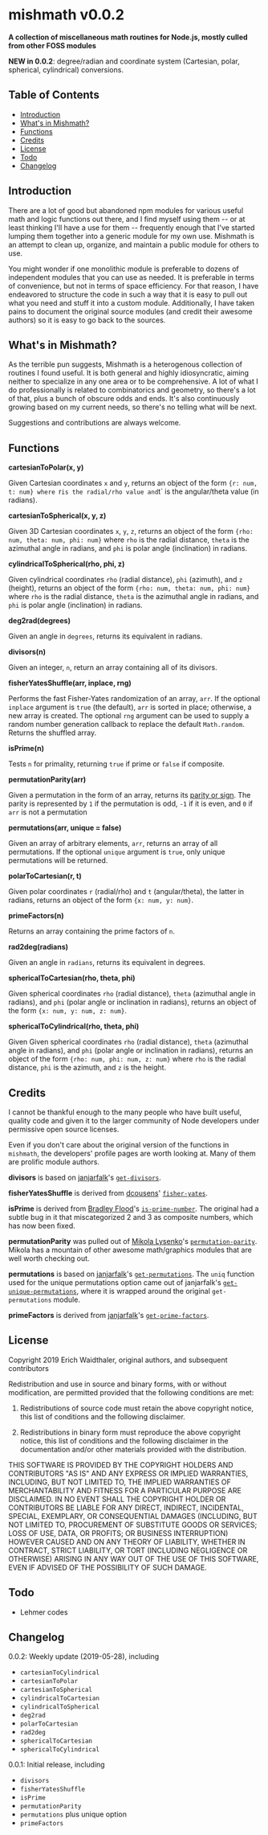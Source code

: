 # mishmath v0.0.2

**A collection of miscellaneous math routines for Node.js, mostly culled from other FOSS modules**

**NEW in 0.0.2**: degree/radian and coordinate system (Cartesian, polar, spherical, cylindrical) conversions.

## Table of Contents

* [Introduction](#introduction)
* [What's in Mishmath?](#what)
* [Functions](#functions)
* [Credits](#credits)
* [License](#license)
* [Todo](#todo)
* [Changelog](#changelog)


<a name="introduction"></a>
## Introduction

There are a lot of good but abandoned npm modules for various useful math and 
logic functions out there, and I find myself using them -- or at least thinking 
I'll have a use for them -- frequently enough that I've started lumping them 
together into a generic module for my own use. Mishmath is an attempt to clean 
up, organize, and maintain a public module for others to use.

You might wonder if one monolithic module is preferable to dozens of independent 
modules that you can use as needed. It is preferable in terms of convenience, 
but not in terms of space efficiency. For that reason, I have endeavored to 
structure the code in such a way that it is easy to pull out what you need and 
stuff it into a custom module. Additionally, I have taken pains to document the 
original source modules (and credit their awesome authors) so it is easy to go 
back to the sources.

<a name="what"></a>
## What's in Mishmath?

As the terrible pun suggests, Mishmath is a heterogenous collection of routines 
I found useful. It is both general and highly idiosyncratic, aiming neither to 
specialize in any one area or to be comprehensive. A lot of what I do 
professionally is related to combinatorics and geometry, so there's a lot of 
that, plus a bunch of obscure odds and ends. It's also continuously growing 
based on my current needs, so there's no telling what will be next.

Suggestions and contributions are always welcome.


<a name="functions"></a>
## Functions

**cartesianToPolar(x, y)**

Given Cartesian coordinates `x` and `y`, returns an object of the form
`{r: num, t: num} where `r` is the radial/rho value and `t` is
the angular/theta value (in radians).

**cartesianToSpherical(x, y, z)**

Given 3D Cartesian coordinates `x`, `y`, `z`, returns an object of the form 
`{rho: num, theta: num, phi: num}` where `rho` is the radial distance, `theta` 
is the azimuthal angle in radians, and `phi` is polar angle (inclination) in 
radians.

**cylindricalToSpherical(rho, phi, z)**

Given cylindrical coordinates `rho` (radial distance), `phi` (azimuth), and `z` 
(height), returns an object of the form `{rho: num, theta: num, phi: num}` where 
`rho` is the radial distance, `theta` is the azimuthal angle in radians, and 
`phi` is polar angle (inclination) in radians.

**deg2rad(degrees)**

Given an angle in `degrees`, returns its equivalent in radians.

**divisors(n)**

Given an integer, `n`, return an array containing all of its divisors.

**fisherYatesShuffle(arr, inplace, rng)**

Performs the fast Fisher-Yates randomization of an array, `arr`. If the optional 
`inplace` argument is `true` (the default), `arr` is sorted in place; otherwise, 
a new array is created. The optional `rng` argument can be used to supply a 
random number generation callback to replace the default `Math.random`. Returns 
the shuffled array.

**isPrime(n)**

Tests `n` for primality, returning `true` if prime or `false` if composite.

**permutationParity(arr)**

Given a permutation in the form of an array, returns its [parity or 
sign](https://en.wikipedia.org/wiki/Parity_of_a_permutation). The parity is 
represented by `1` if the permutation is odd, `-1` if it is even, and `0` if 
`arr` is not a permutation

**permutations(arr, unique = false)**

Given an array of arbitrary elements, `arr`, returns an array of all 
permutations. If the optional `unique` argument is `true`, only unique 
permutations will be returned.

**polarToCartesian(r, t)**

Given polar coordinates `r` (radial/rho) and `t` (angular/theta), the latter
in radians, returns an object of the form `{x: num, y: num}`.

**primeFactors(n)**

Returns an array containing the prime factors of `n`.

**rad2deg(radians)**

Given an angle in `radians`, returns its equivalent in degrees.

**sphericalToCartesian(rho, theta, phi)**

Given spherical coordinates `rho` (radial distance), `theta` (azimuthal angle in 
radians), and `phi` (polar angle or inclination in radians), returns an object 
of the form `{x: num, y: num, z: num}`.

**sphericalToCylindrical(rho, theta, phi)**

Given Given spherical coordinates `rho` (radial distance), `theta` (azimuthal angle in 
radians), and `phi` (polar angle or inclination in radians), returns an object 
of the form `{rho: num, phi: num, z: num}` where `rho` is the radial distance, `phi`
is the azimuth, and `z` is the height.

<a name="Credits"></a>
## Credits

I cannot be thankful enough to the many people who have built useful, quality
code and given it to the larger community of Node developers under permissive
open source licenses. 

Even if you don't care about the original version of the functions in `mishmath`,
the developers' profile pages are worth looking at. Many of them are prolific
module authors.

**divisors** is based on [janjarfalk](https://www.npmjs.com/~janjarfalk)'s
[`get-divisors`](https://www.npmjs.com/package/get-divisors).

**fisherYatesShuffle** is derived from [dcousens](https://www.npmjs.com/~dcousens)'
[`fisher-yates`](https://www.npmjs.com/package/fisher-yates).

**isPrime** is derived from [Bradley Flood](https://www.npmjs.com/~bradleyflood)'s
[`is-prime-number`](https://www.npmjs.com/package/is-prime-number). The original
had a subtle bug in it that miscategorized 2 and 3 as composite numbers, which
has now been fixed.

**permutationParity** was pulled out of [Mikola Lysenko](https://www.npmjs.com/~mikolalysenko)'s
[`permutation-parity`](https://www.npmjs.com/package/permutation-parity). Mikola has
a mountain of other awesome math/graphics modules that are well worth checking out.

**permutations** is based on [janjarfalk](https://www.npmjs.com/~janjarfalk)'s
[`get-permutations`](https://www.npmjs.com/package/get-permutations). The `uniq`
function used for the unique permutations option came out of janjarfalk's 
[`get-unique-permutations`](https://www.npmjs.com/package/get-unique-permutations),
where it is wrapped around the original `get-permutations` module.

**primeFactors** is derived from [janjarfalk](https://www.npmjs.com/~janjarfalk)'s
[`get-prime-factors`](https://www.npmjs.com/package/get-prime-factors).

<a name="license"></a>
## License

Copyright 2019 Erich Waidthaler, original authors, and subsequent contributors

Redistribution and use in source and binary forms, with or without modification, 
are permitted provided that the following conditions are met:

1. Redistributions of source code must retain the above copyright notice, this 
list of conditions and the following disclaimer.

2. Redistributions in binary form must reproduce the above copyright notice, 
this list of conditions and the following disclaimer in the documentation and/or 
other materials provided with the distribution.

THIS SOFTWARE IS PROVIDED BY THE COPYRIGHT HOLDERS AND CONTRIBUTORS "AS IS" AND 
ANY EXPRESS OR IMPLIED WARRANTIES, INCLUDING, BUT NOT LIMITED TO, THE IMPLIED 
WARRANTIES OF MERCHANTABILITY AND FITNESS FOR A PARTICULAR PURPOSE ARE 
DISCLAIMED. IN NO EVENT SHALL THE COPYRIGHT HOLDER OR CONTRIBUTORS BE LIABLE FOR 
ANY DIRECT, INDIRECT, INCIDENTAL, SPECIAL, EXEMPLARY, OR CONSEQUENTIAL DAMAGES 
(INCLUDING, BUT NOT LIMITED TO, PROCUREMENT OF SUBSTITUTE GOODS OR SERVICES; 
LOSS OF USE, DATA, OR PROFITS; OR BUSINESS INTERRUPTION) HOWEVER CAUSED AND ON 
ANY THEORY OF LIABILITY, WHETHER IN CONTRACT, STRICT LIABILITY, OR TORT 
(INCLUDING NEGLIGENCE OR OTHERWISE) ARISING IN ANY WAY OUT OF THE USE OF THIS 
SOFTWARE, EVEN IF ADVISED OF THE POSSIBILITY OF SUCH DAMAGE.

<a name="todo"></a>
## Todo

* Lehmer codes

<a name="changelog"></a>
## Changelog

0.0.2: Weekly update (2019-05-28), including

* `cartesianToCylindrical`
* `cartesianToPolar`
* `cartesianToSpherical`
* `cylindricalToCartesian`
* `cylindricalToSpherical`
* `deg2rad`
* `polarToCartesian`
* `rad2deg`
* `sphericalToCartesian`
* `sphericalToCylindrical`

0.0.1: Initial release, including

* `divisors`
* `fisherYatesShuffle`
* `isPrime`
* `permutationParity`
* `permutations` plus unique option
* `primeFactors` 

